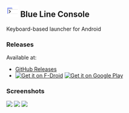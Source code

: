 ## <img src="./fastlane/metadata/android/en-US/images/icon.png" width="32" height="32"> Blue Line Console

Keyboard-based launcher for Android

### Releases
Available at:

- [GitHub Releases](https://github.com/nhirokinet/bluelineconsole/releases/latest)
- <a href="https://f-droid.org/en/packages/net.nhiroki.bluelineconsole/"><img src="https://f-droid.org/badge/get-it-on.png" alt="Get it on F-Droid" height="70"></a>
<a href="https://play.google.com/store/apps/details?id=net.nhiroki.bluelineconsole"><img src="https://play.google.com/intl/en_us/badges/static/images/badges/en_badge_web_generic.png" alt="Get it on Google Play" height="70"></a>

### Screenshots
<img src="./fastlane/metadata/android/en-US/images/phoneScreenshots/1.png" width="240"> <img src="./fastlane/metadata/android/en-US/images/phoneScreenshots/2.png" width="240"> <img src="./fastlane/metadata/android/en-US/images/phoneScreenshots/3.png" width="240">
